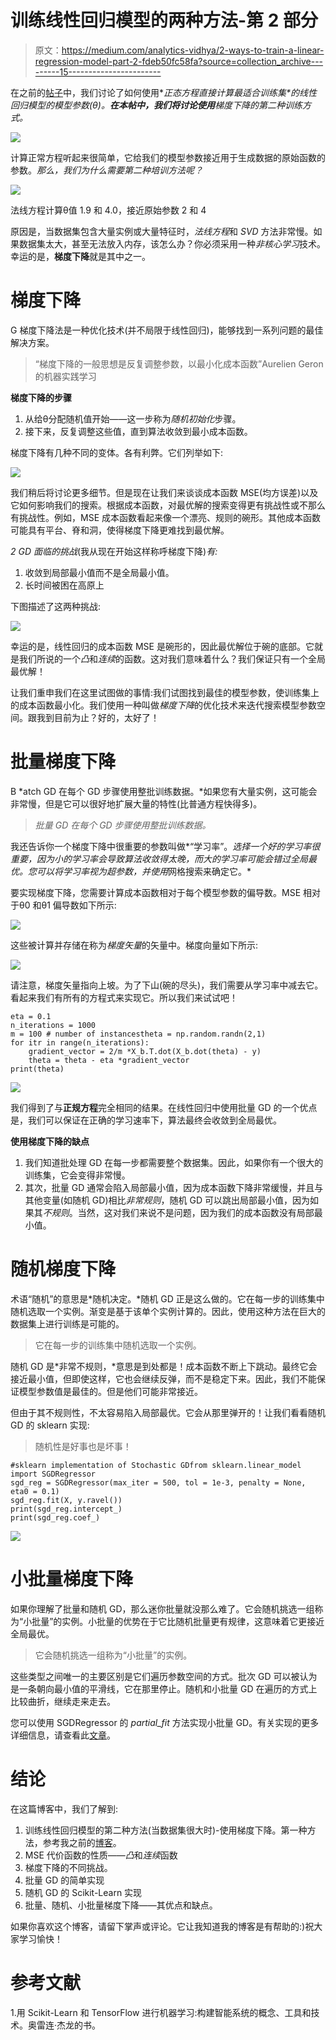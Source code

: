 # 训练线性回归模型的两种方法-第 2 部分

> 原文：<https://medium.com/analytics-vidhya/2-ways-to-train-a-linear-regression-model-part-2-fdeb50fc58fa?source=collection_archive---------15----------------------->

在之前的[帖子](https://jeffyjacob.medium.com/2-ways-to-train-a-linear-regression-model-part-1-e643dbef3df1)中，我们讨论了如何使用**正态方程直接计算最适合训练集*的线性回归模型的模型参数(θ)。***在本帖中，我们将讨论使用**梯度下降的第二种训练方式。**

![](img/2038eb945d6123ed5a8060d0b7b9cbac.png)

计算正常方程听起来很简单，它给我们的模型参数接近用于生成数据的原始函数的参数。*那么，我们为什么需要第二种培训方法呢？*

![](img/351aac5259f1b5d79f2666dfe35ffe29.png)

法线方程计算θ值 1.9 和 4.0，接近原始参数 2 和 4

原因是，当数据集包含大量实例或大量特征时，*法线方程*和 *SVD* 方法非常慢。如果数据集太大，甚至无法放入内存，该怎么办？你必须采用一种*非核心学习*技术。幸运的是，**梯度下降**就是其中之一。

# **梯度下降**

G 梯度下降法是一种优化技术(并不局限于线性回归)，能够找到一系列问题的最佳解决方案。

> “梯度下降的一般思想是反复调整参数，以最小化成本函数”Aurelien Geron 的机器实践学习

**梯度下降的步骤**

1.  从给θ分配随机值开始——这一步称为*随机初始化*步骤。
2.  接下来，反复调整这些值，直到算法收敛到最小成本函数。

梯度下降有几种不同的变体。各有利弊。它们列举如下:

![](img/f7496e87fef0d75edc12cfd9be2688a3.png)

我们稍后将讨论更多细节。但是现在让我们来谈谈成本函数 MSE(均方误差)以及它如何影响我们的搜索。根据成本函数，对最优解的搜索变得更有挑战性或不那么有挑战性。例如，MSE 成本函数看起来像一个漂亮、规则的碗形。其他成本函数可能具有平台、脊和洞，使得梯度下降更难找到最优解。

*2 GD 面临的挑战*(我从现在开始这样称呼梯度下降)*有:*

1.  收敛到局部最小值而不是全局最小值。
2.  长时间被困在高原上

下图描述了这两种挑战:

![](img/080581e56990708eb3f1e6a4eca12676.png)

幸运的是，线性回归的成本函数 MSE 是碗形的，因此最优解位于碗的底部。它就是我们所说的一个*凸*和*连续*的函数。这对我们意味着什么？我们保证只有一个全局最优解！

让我们重申我们在这里试图做的事情:我们试图找到最佳的模型参数，使训练集上的成本函数最小化。我们使用一种叫做*梯度下降*的优化技术来迭代搜索模型参数空间。跟我到目前为止？好的，太好了！

# **批量梯度下降**

B *atch GD 在每个 GD 步骤使用整批训练数据。*如果您有大量实例，这可能会非常慢，但是它可以很好地扩展大量的特性(比普通方程快得多)。

> *批量 GD 在每个 GD 步骤使用整批训练数据。*

我还告诉你一个梯度下降中很重要的参数叫做*“学习率”。*选择一个好的学习率很重要，因为小的学习率会导致算法收敛得太晚，而大的学习率可能会错过全局最优。您可以将学习率视为超参数，并使用*网格搜索来确定它。*

要实现梯度下降，您需要计算成本函数相对于每个模型参数的偏导数。MSE 相对于θ0 和θ1 偏导数如下所示:

![](img/841a5c1493c91d38af6e8b62d836a668.png)

这些被计算并存储在称为*梯度矢量*的矢量中。梯度向量如下所示:

![](img/5f2d8f215b4d6b75074369a15240d047.png)

请注意，梯度矢量指向上坡。为了下山(碗的尽头)，我们需要从学习率中减去它。看起来我们有所有的方程式来实现它。所以我们来试试吧！

```
eta = 0.1
n_iterations = 1000
m = 100 # number of instancestheta = np.random.randn(2,1)
for itr in range(n_iterations):
    gradient_vector = 2/m *X_b.T.dot(X_b.dot(theta) - y)
    theta = theta - eta *gradient_vector
print(theta)
```

![](img/66f13b3183492801b83a39d6d04f189f.png)

我们得到了与**正规方程**完全相同的结果。在线性回归中使用批量 GD 的一个优点是，我们可以保证在正确的学习速率下，算法最终会收敛到全局最优。

**使用梯度下降的缺点**

1.  我们知道批处理 GD 在每一步都需要整个数据集。因此，如果你有一个很大的训练集，它会变得非常慢。
2.  其次，批量 GD 通常会陷入局部最小值，因为成本函数下降非常缓慢，并且与其他变量(如随机 GD)相比*非常规则*，随机 GD 可以跳出局部最小值，因为如果其*不规则*。当然，这对我们来说不是问题，因为我们的成本函数没有局部最小值。

# **随机梯度下降**

术语“随机”的意思是*随机决定。*随机 GD 正是这么做的。它在每一步的训练集中随机选取一个实例。渐变是基于该单个实例计算的。因此，使用这种方法在巨大的数据集上进行训练是可能的。

> 它在每一步的训练集中随机选取一个实例。

随机 GD 是*非常不规则，*意思是到处都是！成本函数不断上下跳动。最终它会接近最小值，但即使这样，它也会继续反弹，而不是稳定下来。因此，我们不能保证模型参数值是最佳的。但是他们可能非常接近。

但由于其不规则性，不太容易陷入局部最优。它会从那里弹开的！让我们看看随机 GD 的 sklearn 实现:

> 随机性是好事也是坏事！

```
#sklearn implementation of Stochastic GDfrom sklearn.linear_model import SGDRegressor
sgd_reg = SGDRegressor(max_iter = 500, tol = 1e-3, penalty = None, eta0 = 0.1)
sgd_reg.fit(X, y.ravel())
print(sgd_reg.intercept_)
print(sgd_reg.coef_)
```

![](img/00c462c82ed5748f99575db652222235.png)

# **小批量梯度下降**

如果你理解了批量和随机 GD，那么迷你批量就没那么难了。它会随机挑选一组称为“小批量”的实例。小批量的优势在于它比随机批量更有规律，这意味着它更接近全局最优。

> 它会随机挑选一组称为“小批量”的实例。

这些类型之间唯一的主要区别是它们遍历参数空间的方式。批次 GD 可以被认为是一条朝向最小值的平滑线，它在那里停止。随机和小批量 GD 在遍历的方式上比较曲折，继续走来走去。

您可以使用 SGDRegressor 的 *partial_fit* 方法实现小批量 GD。有关实现的更多详细信息，请查看此[文章](https://adventuresindatascience.wordpress.com/2014/12/30/minibatch-learning-for-large-scale-data-using-scikit-learn/)。

# **结论**

在这篇博客中，我们了解到:

1.  训练线性回归模型的第二种方法(当数据集很大时)-使用梯度下降。第一种方法，参考我之前的[博客](https://jeffyjacob.medium.com/2-ways-to-train-a-linear-regression-model-part-1-e643dbef3df1)。
2.  MSE 代价函数的性质——*凸*和*连续*函数
3.  梯度下降的不同挑战。
4.  批量 GD 的简单实现
5.  随机 GD 的 Scikit-Learn 实现
6.  批量、随机、小批量梯度下降——其优点和缺点。

如果你喜欢这个博客，请留下掌声或评论。它让我知道我的博客是有帮助的:)祝大家学习愉快！

# **参考文献**

1.用 Scikit-Learn 和 TensorFlow 进行机器学习:构建智能系统的概念、工具和技术。奥雷连·杰龙的书。